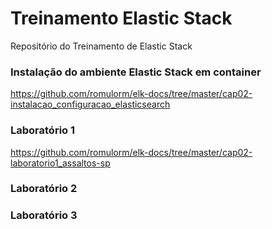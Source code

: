 # Treinamento Elastic Stack
Repositório do Treinamento de Elastic Stack

### Instalação do ambiente Elastic Stack em container
https://github.com/romulorm/elk-docs/tree/master/cap02-instalacao_configuracao_elasticsearch

### Laboratório 1
https://github.com/romulorm/elk-docs/tree/master/cap02-laboratorio1_assaltos-sp

### Laboratório 2

### Laboratório 3




